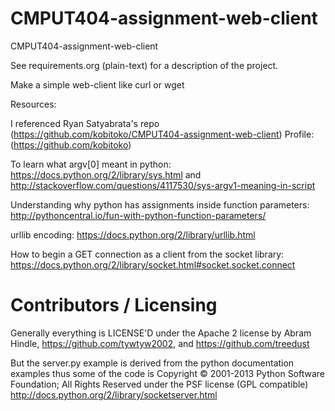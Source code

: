 CMPUT404-assignment-web-client
==============================

CMPUT404-assignment-web-client

See requirements.org (plain-text) for a description of the project.

Make a simple web-client like curl or wget

Resources:

I referenced Ryan Satyabrata's repo 
(https://github.com/kobitoko/CMPUT404-assignment-web-client)
Profile: (https://github.com/kobitoko)

To learn what argv[0] meant in python:
https://docs.python.org/2/library/sys.html
and
http://stackoverflow.com/questions/4117530/sys-argv1-meaning-in-script

Understanding why python has assignments inside function parameters:
http://pythoncentral.io/fun-with-python-function-parameters/

urllib encoding:
https://docs.python.org/2/library/urllib.html

How to begin a GET connection as a client from the socket library:
https://docs.python.org/2/library/socket.html#socket.socket.connect

Contributors / Licensing
========================

Generally everything is LICENSE'D under the Apache 2 license by Abram Hindle, 
https://github.com/tywtyw2002, and https://github.com/treedust

But the server.py example is derived from the python documentation
examples thus some of the code is Copyright © 2001-2013 Python
Software Foundation; All Rights Reserved under the PSF license (GPL
compatible) http://docs.python.org/2/library/socketserver.html

